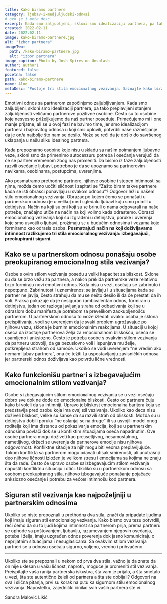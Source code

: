 ```yaml
---
title: Kako biramo partnere
category: ljubav-i-medjuljudski-odnosi
# ovo je i meta desc
excerpt: Kada smo zaljubljeni, skloni smo idealizaciji partnera, pa tako preplavljeni stanjem zaljubljenosti veličamo partnerove pozitivne osobine.
created: 2022-02-11
date: 2022.02.11
image: kako-biramo-partnere.jpg
alt: "izbor partnera"
imageTwo:
  path: /kako-biramo-partnere.jpg
  alt: "izbor partnera"
image_caption: Photo by Josh Spires on Unsplash
author: author1
featured: false
pocetna: false
path: kako-biramo-partnere
name: Aloo
metaDesc: "Postoje tri stila emocionalnog vezivanja. Saznajte kako biramo partnere i kako se ponašamo u partnerskom odnosu."
---
```


Emotivni odnos sa partnerom započinjemo zaljubljivanjem. Kada smo zaljubljeni, skloni smo idealizaciji partnera, pa tako preplavljeni stanjem zaljubljenosti veličamo partnerove pozitivne osobine. Često su to osobine koje nesvesno priželjkujemo da naš partner poseduje. Primećujemo mi i one manje prijatne, ali se u ovoj fazi ne bavimo time, jer smo idealizacijom partnera i bajkovitog odnosa u koji smo uplovili, potvrdili naše razmišljanje da je on/a najbolje što nam se desilo. Može se reći da je došlo do savršenog uklapanja u našu sliku idealnog partnera.

Kada prepoznamo osobine koje nisu u skladu sa našim poimanjem ljubavne veze, skloni smo da primenimo autocenzuru potreba i osećanja verujući da će se partner vremenom zbog nas promeniti. Da bismo iz faze zaljubljenosti razvili osećanje ljubavi, potrebno je da se upoznamo sa partnerovim navikama, osobinama, postupcima, uverenjima. 

Ako posmatramo prethodne partnere, njihove osobine i stepen intimnosti sa njma, možda ćemo uočiti sličnost i zapitati se “Zašto biram takve partnere kada se isti obrasci ponavljaju u svakom odnosu”? Odgovor leži u našem stilu emocionalnog vezivanja. Obrazac po kojem ćemo se ponašati u partnerskom odnosu je u velikoj meri ogledalo ljubavi koju smo primili u detinjstvu. Način na koji su oni koji su se brinuli o nama odgovarali na naše potrebe, značajno utiče na način na koji volimo kada odrastemo. Obrasci emocionalnog vezivanja koji su izgrađeni u detinjstvu, poruke i uverenja koje smo usvojili o ljubavi, prožimaju se u budućim odnosima i vezama koje formiramo kao odrasla osoba. **Posmatrajući način na koji doživljavamo intimnost razlikujemo tri stila emocionalnog vezivanja: izbegavajući, preokupirani i sigurni.**


 ## Kako se u partnerskom odnosu ponašaju osobe preokupiranog emocionalnog stila vezivanja?

Osobe s ovim stilom vezivanja poseduju veliki kapacitet za bliskost. Sklone su da se brzo vežu za partnera, a nakon prekida partnerske veze relativno brzo formiraju novi emotivni odnos. Kada nisu u vezi, osećaju se zabrinuto i nepotpuno. Zabrinutost i uznemirenost se javljaju i u situacijama kada se partner ne javlja, često strahuju da mu se nešto desilo ili da će prestati da ih voli. Praksa pokazuje da je nesiguran i ambivalentan odnos, formiran u detinjstvu, jedan od razloga javljanja straha od odbacivanja koji se u odraslom dobu manifestuje potrebom za prevelikom zaokupljenošću partnerom. U partnerskom odnosu to može izledati ovako: osoba je sklona preispitivanju, vodi se uverenjem da je svaki problem ugrožavajuć po njihovu vezu, sklona je burnim emocionalnim reakcijama. U situaciji u kojoj oseća da izostaje partnerova želja za emocionalnom bliskošću, oseća se usamljeno i anksiozno. Često je potreba osobe s ovakvim stilom vezivanja da partneru udovolji, da ga bezuslovno voli i ispunjava mu želje, potkrepljena strahom od samoće. Ukoliko se vodi uverenjem “ne vredim ako nemam ljubav partnera”, ona će težiti ka uspostavljanju zavisničkih odnosa jer partnerski odnos doživljava kao potvrdu lične vrednosti.


 ## Kako funkcionišu partneri s izbegavajućim emocionalnim stilom vezivanja?

Osobe s izbegavajućim stilom emocionalnog vezivanja se u vezi osećaju dobro sve dok ne dođe do emocionalne bliskosti. Često od partnera čuju kako bi voleli da su intimniji. Upravo je bliskost emocionalna barijera koja se predstavlja pred osobu koja ima ovaj stil vezivanja. Ukoliko kao deca nisu doživeli bliskost, velike su šanse da su razvili strah od bliskosti. Možda su u detinjstvu dobili poruku “ne oslanjaj se na druge” ili su usvojili model onog roditelja koji ima distancu od pokazivanja emocija, koji se u partnerskim odnosima povlači dok se u konfliktim situacijama oseća napadnutim. Ove osobe partnera mogu doživeti kao preosetljivog, nesamostalnog, nametljivog, držeći se uverenja da partnerove emocije nisu njihova odgovornost. Konfliktne sitacije za njih mogu biti veoma preplavljujuće. Tokom konflikta sa partnerom mogu odavati utisak smirenosti, ali unutrašnji deo njihove ličnosti izložen je velikom stresu i emocijama sa kojima ne znaju šta da rade. Često će upravo osobe sa izbegavajućim stilom vezivanja napustiti konfliktnu situaciju i otići. Ukoliko su u partnerskom odnosu sa osobom preokupiranog stila, njihovo izbegavajuće ponašanje pojačaće anksiozno osećanje i potrebu za većom intimnošu kod partnera.


 ## Siguran stil vezivanja kao najpoželjniji u partnerskim odnosima

Ukoliko se niste prepoznali u prethodna dva stila, znači da pripadate ljudima koji imaju siguran stil emocionalog vezivanja. Kako bismo ovu tezu potvrdili, reći ćemo da su to ljudi kojima intimnost sa partnerom prija, prema partneru se ophode sa poštovanjem, ljubavlju, razumevanjem njegovih osećanja, poteba i želja, imaju uzgrađen odnos poverenja dok jasno komuniciraju o neprijatnim situacijama i nesuglasicama. Sa ovakvim stilom vezivanja partneri se u odnosu osećaju sigurno, voljeno, vredno i prihvaćeno. 

---

Ukoliko ste se prepoznali u nekom od prva dva stila, važno je da znate da on nije uklesan u vašu ličnost, naprotiv, moguće je promeniti stil vezivanja. Preispitajte vaša ranija partnerska iskustva, šta vam je prijalo, a šta smetalo u vezi, šta ste autentično želeli od partnera a šta ste dobijali? Odgovori na ova i slična pitanja, prvi su korak na putu ka sigurnom stilu emocionalnog vezivanja. Naposletku, zajednički činilac svih vaših partnera ste vi.

Sandra Malović Likić
